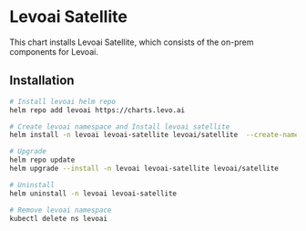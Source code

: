 # Levoai Satellite

This chart installs Levoai Satellite, which consists of the on-prem
components for Levoai.

## Installation

```sh
# Install levoai helm repo
helm repo add levoai https://charts.levo.ai

# Create levoai namespace and Install levoai satellite
helm install -n levoai levoai-satellite levoai/satellite  --create-namespace --set global.levoai.app_name=<YOUR_APP_NAME>  --set global.levoai_config_override.onprem-api.refresh-token=<LEVOAI_REFRESH_TOKEN>

# Upgrade
helm repo update
helm upgrade --install -n levoai levoai-satellite levoai/satellite

# Uninstall
helm uninstall -n levoai levoai-satellite

# Remove levoai namespace
kubectl delete ns levoai
```
